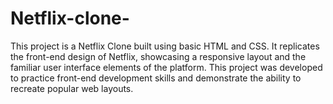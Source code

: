 # Netflix-clone-
This project is a Netflix Clone built using basic HTML and CSS. It replicates the front-end design of Netflix, showcasing a responsive layout and the familiar user interface elements of the platform. This project was developed to practice front-end development skills and demonstrate the ability to recreate popular web layouts.
